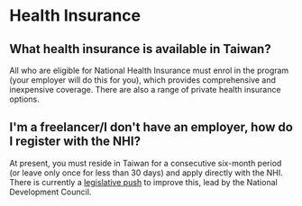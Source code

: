 <!--- (c) Tom Fifield, licensed under a
Creative Commons Attribution-NonCommercial-ShareAlike 4.0 International License. -->


# Health Insurance
## What health insurance is available in Taiwan?
All who are eligible for National Health Insurance must enrol in the program (your employer will do
 this for you), which provides comprehensive and inexpensive coverage. There are also a range of
 private health insurance options.

## I'm a freelancer/I don't have an employer, how do I register with the NHI?
At present, you must reside in Taiwan for a consecutive six-month period (or leave only once for
 less than 30 days) and apply directly with the NHI. There is currently a
 [legislative push](https://www.ndc.gov.tw/en/Content_List.aspx?n=999F9864EFDB5F6F&upn=6CE244D6E7DAF831)
 to improve this, lead by the National Development Council.
